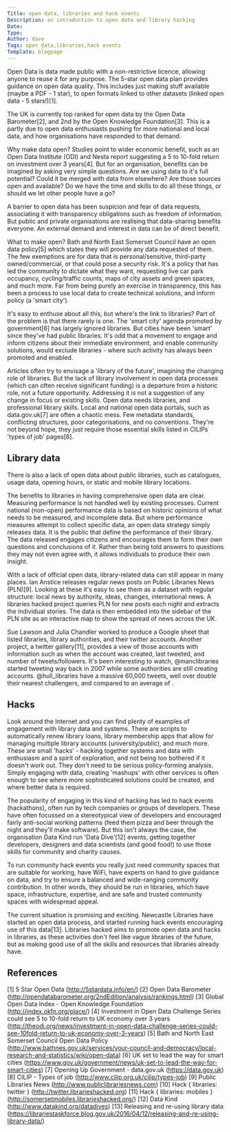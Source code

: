 ```yaml
---
Title: open data, libraries and hack events
Description: an introduction to open data and library hacking
Date:
Type:
Author: dave
Tags: open data,libraries,hack events
Template: blogpage
---
```


Open Data is data made public with a non-restrictive licence, allowing anyone to reuse it for any purpose.  The 5-star open data plan provides guidance on open data quality.  This includes just making stuff available (maybe a PDF - 1 star), to open formats linked to other datasets (linked open data - 5 stars!)[1].

The UK is currently top ranked for open data by the Open Data Barometer[2], and 2nd by the Open Knowledge Foundation[3].  This is a partly due to open data enthusiasts pushing for more national and local data, and how organisations have responded to that demand. 

Why make data open?  Studies point to wider economic benefit, such as an Open Data Institute (ODI) and Nesta report suggesting a 5 to 10-fold return on investment over 3 years[4].  But for an organisation, benefits can be imagined by asking very simple questions.  Are we using data to it's full potential? Could it be merged with data from elsewhere?  Are those sources open and available?  Do we have the time and skills to do all these things, or should we let other people have a go?

A barrier to open data has been suspicion and fear of data requests, associating it with transparency obligations such as freedom of information.  But public and private organisations are realising that data-sharing benefits everyone.  An external demand and interest in data can be of direct benefit. 

What to make open?  Bath and North East Somerset Council have an open data policy[5] which states they will provide any data requested of them.  The few exemptions are for data that is personal/sensitive, third-party owned/commercial, or that could pose a security risk.  It's a policy that has led the community to dictate what they want, requesting live car park occupancy, cycling/traffic counts, maps of city assets and green spaces, and much more.  Far from being purely an exercise in transparency, this has been a process to use local data to create technical solutions, and inform policy (a 'smart city').

It's easy to enthuse about all this, but where's the link to libraries?  Part of the problem is that there rarely is one.  The 'smart city' agenda promoted by government[6] has largely ignored libraries.  But cities have been 'smart' since they've had public libraries.  It's odd that a movement to engage and inform citizens about their immediate environment, and enable community solutions, would exclude libraries - where such activity has always been promoted and enabled.

Articles often try to envisage a 'library of the future', imagining the changing role of libraries.  But the lack of library involvement in open data processes (which can often receive significant funding) is a departure from a historic role, not a future opportunity.  Addressing it is not a suggestion of any change in focus or existing skills.  Open data needs libraries, and professional library skills.  Local and national open data portals, such as data.gov.uk[7] are often a chaotic mess.  Few metadata standards, conflicting structures, poor categorisations, and no conventions.  They're not beyond hope, they just require those essential skills listed in CILIPs 'types of job' pages[8].

Library data
------------

There is also a lack of open data about public libraries, such as catalogues, usage data, opening hours, or static and mobile library locations.

The benefits to libraries in having comprehensive open data are clear.  Measuring performance is not handled well by existing processes.  Current national (non-open) performance data is based on historic opinions of what needs to be measured, and incomplete data.  But where performance measures attempt to collect specific data, an open data strategy simply releases data.  It is the public that define the performance of their library.  The data released engages citizens and encourages them to form their own questions and conclusions of it.  Rather than being told answers to questions they may not even agree with, it allows individuals to produce their own insight.  

With a lack of official open data, library-related data can still appear in many places.  Ian Anstice releases regular news posts on Public Libraries News (PLN)[9].  Looking at these it's easy to see them as a dataset with regular structure:  local news by authority, ideas, changes, international news.  A libraries hacked project queries PLN for new posts each night and extracts the individual stories.  The data is then embedded into the sidebar of the PLN site as an interactive map to show the spread of news across the UK.

Sue Lawson and Julia Chandler worked to produce a Google sheet that listed libraries, library authorities, and their twitter accounts.  Another project, a twitter gallery[11], provides a view of those accounts with information such as when the account was created, last tweeted, and number of tweets/followers.  It's been interesting to watch, @manclibraries started tweeting way back in 2007 while some authorities are still creating accounts.  @hull_libraries have a massive 60,000 tweets, well over double their nearest challengers, and compared to an average of .

Hacks
-----

Look around the Internet and you can find plenty of examples of engagement with library data and systems.  There are scripts to automatically renew library loans, library membership apps that allow for managing multiple library accounts (university/public), and much more.  These are small 'hacks' - hacking together systems and data with enthusiasm and a spirit of exploration, and not being too bothered if it doesn't work out.  They don't need to be serious policy-forming analysis.  Simply engaging with data, creating 'mashups' with other services is often enough to see where more sophisticated solutions could be created, and where better data is required.

The popularity of engaging in this kind of hacking has led to hack events (hackathons), often run by tech companies or groups of developers.  These have often focussed on a stereotypical view of developers and encouraged fairly anti-social working patterns (feed them pizza and beer through the night and they'll make software).  But this isn't always the case, the organisation Data Kind run 'Data Dive'[12] events, getting together developers, designers and data scientists (and good food!) to use those skills for community and charity causes.

To run community hack events you really just need community spaces that are suitable for working, have WiFi, have experts on hand to give guidance on data, and try to ensure a balanced and wide-ranging community contribution.  In other words, they should be run in libraries, which have space, infrastructure, expertise, and are safe and trusted community spaces with widespread appeal.

The current situation is promising and exciting.  Newcastle Libraries have started an open data process, and started running hack events encouraging use of this data[13].  Libraries hacked aims to promote open data and hacks in libraries, as these activities don't feel like vague libraries of the future, but as making good use of all the skills and resources that libraries already have.

References
----------

[1] 5 Star Open Data (http://5stardata.info/en/)
[2] Open Data Barometer (http://opendatabarometer.org/2ndEdition/analysis/rankings.html)
[3] Global Open Data Index - Open Knowledge Foundation (http://index.okfn.org/place/)
[4] Investment in Open Data Challenge Series could see 5 to 10-fold return to UK economy over 3 years (http://theodi.org/news/investment-in-open-data-challenge-series-could-see-10fold-return-to-uk-economy-over-3-years)
[5] Bath and North East Somerset Council Open Data Policy (http://www.bathnes.gov.uk/services/your-council-and-democracy/local-research-and-statistics/wiki/open-data)
[6] UK set to lead the way for smart cities (https://www.gov.uk/government/news/uk-set-to-lead-the-way-for-smart-cities)
[7] Opening Up Government - data.gov.uk (https://data.gov.uk)
[8] CILIP - Types of job (http://www.cilip.org.uk/cilip/types-job)
[9] Public Libraries News (http://www.publiclibrariesnews.com)
[10] Hack { libraries: twitter } (http://twitter.librarieshacked.org)
[11] Hack { libraries: mobiles } (http://somersetmobiles.librarieshacked.org/)
[12] Data Kind (http://www.datakind.org/datadives)
[13] Releasing and re-using library data (https://librariestaskforce.blog.gov.uk/2016/04/12/releasing-and-re-using-library-data/)
